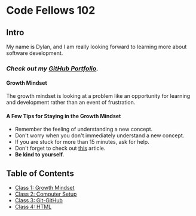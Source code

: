 # Code Fellows 102

## Intro

My name is Dylan, and I am really looking forward to learning more about software development.

### ***Check out my [GitHub Portfolio](https://github.com/GetUllrichorDieTrying).***

#### Growth Mindset

The growth mindset is looking at a problem like an opportunity for learning and development rather than an event of frustration.

#### A Few Tips for Staying in the Growth Mindset

- Remember the feeling of understanding a new concept.
- Don't worry when you don't immediately understand a new concept.
- If you are stuck for more than 15 minutes, ask for help.
- Don't forget to check out [this](https://www.atlassian.com/blog/inside-atlassian/growth-mindset) article.
- **Be kind to yourself.**

## Table of Contents

- [Class 1: Growth Mindset](https://getullrichordietrying.github.io/reading-notes/class1)
- [Class 2: Computer Setup](https://getullrichordietrying.github.io/reading-notes/class2)
- [Class 3: Git-GitHub](https://getullrichordietrying.github.io/reading-notes/class3)
- [Class 4: HTML](https://getullrichordietrying.github.io/reading-notes/class4)
